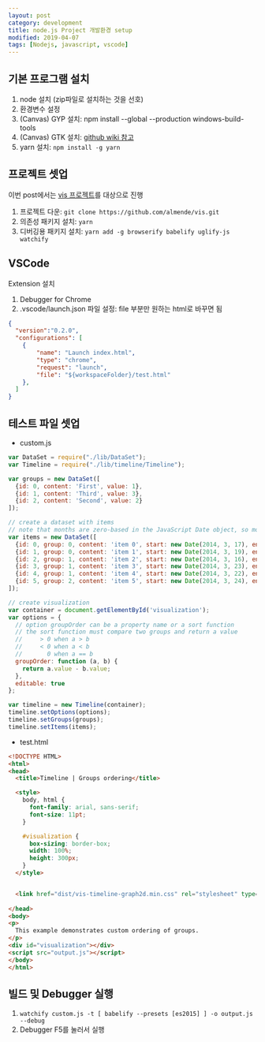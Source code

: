 ```yaml
---
layout: post
category: development
title: node.js Project 개발환경 setup
modified: 2019-04-07
tags: [Nodejs, javascript, vscode]
---
```


## 기본 프로그램 설치

1. node 설치 (zip파일로 설치하는 것을 선호)
2. 환경변수 설정
3. (Canvas) GYP 설치: npm install --global --production windows-build-tools
4. (Canvas) GTK 설치: [github wiki 참고](https://github.com/Automattic/node-canvas/wiki/Installation:-Windows#2-installing-gtk-2)
5. yarn 설치: ```npm install -g yarn```

## 프로젝트 셋업

이번 post에서는 [vis 프로젝트](https://github.com/almende/vis.git)를 대상으로 진행
1. 프로젝트 다운: ```git clone https://github.com/almende/vis.git```
2. 의존성 패키지 설치: ```yarn```
3. 디버깅용 패키지 설치: ```yarn add -g browserify babelify uglify-js watchify```

## VSCode

Extension 설치
1. Debugger for Chrome
2. .vscode/launch.json 파일 설정: file 부분만 원하는 html로 바꾸면 됨

```json
{
  "version":"0.2.0",
  "configurations": [
    {
        "name": "Launch index.html",
        "type": "chrome",
        "request": "launch",
        "file": "${workspaceFolder}/test.html"
    },
  ]
}
```

## 테스트 파일 셋업

- custom.js

```javascript
var DataSet = require("./lib/DataSet");
var Timeline = require("./lib/timeline/Timeline");

var groups = new DataSet([
  {id: 0, content: 'First', value: 1},
  {id: 1, content: 'Third', value: 3},
  {id: 2, content: 'Second', value: 2}
]);

// create a dataset with items
// note that months are zero-based in the JavaScript Date object, so month 3 is April
var items = new DataSet([
  {id: 0, group: 0, content: 'item 0', start: new Date(2014, 3, 17), end: new Date(2014, 3, 21)},
  {id: 1, group: 0, content: 'item 1', start: new Date(2014, 3, 19), end: new Date(2014, 3, 20)},
  {id: 2, group: 1, content: 'item 2', start: new Date(2014, 3, 16), end: new Date(2014, 3, 24)},
  {id: 3, group: 1, content: 'item 3', start: new Date(2014, 3, 23), end: new Date(2014, 3, 24)},
  {id: 4, group: 1, content: 'item 4', start: new Date(2014, 3, 22), end: new Date(2014, 3, 26)},
  {id: 5, group: 2, content: 'item 5', start: new Date(2014, 3, 24), end: new Date(2014, 3, 27)}
]);

// create visualization
var container = document.getElementById('visualization');
var options = {
  // option groupOrder can be a property name or a sort function
  // the sort function must compare two groups and return a value
  //     > 0 when a > b
  //     < 0 when a < b
  //       0 when a == b
  groupOrder: function (a, b) {
    return a.value - b.value;
  },
  editable: true
};

var timeline = new Timeline(container);
timeline.setOptions(options);
timeline.setGroups(groups);
timeline.setItems(items);
```

- test.html

```html
<!DOCTYPE HTML>
<html>
<head>
  <title>Timeline | Groups ordering</title>

  <style>
    body, html {
      font-family: arial, sans-serif;
      font-size: 11pt;
    }

    #visualization {
      box-sizing: border-box;
      width: 100%;
      height: 300px;
    }
  </style>


  <link href="dist/vis-timeline-graph2d.min.css" rel="stylesheet" type="text/css" />
  
</head>
<body>
<p>
  This example demonstrates custom ordering of groups.
</p>
<div id="visualization"></div>
<script src="output.js"></script>
</body>
</html>
```

## 빌드 및  Debugger 실행

1. ```watchify custom.js -t [ babelify --presets [es2015] ] -o output.js --debug```
2. Debugger F5를 눌러서 실행
